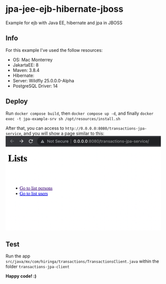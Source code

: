 # jpa-jee-ejb-hibernate-jboss
Example for ejb with Java EE, hibernate and jpa in JBOSS

## Info
For this example I've used the follow resources:

* OS: Mac Monterrey
* JakartaEE: 8
* Maven: 3.8.4
* Hibernate: <provided>
* Server: Wildfly 25.0.0.0-Alpha
* PostgreSQL Driver: 14

## Deploy
Run `docker compose build`, then `docker compose up -d`, and finally `docker exec -t jpa-example-srv sh /opt/resources/install.sh`

After that, you can access to `http://0.0.0.0:8080/transactions-jpa-service`, and you will show a page similar to this:
![index-page](assets/index.png)


## Test
Run the app `src/java/mx/com/hiringa/transactions/TransactionsClient.java` within the folder `transactions-jpa-client`

**Happy code! :)**
